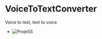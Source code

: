 # VoiceToTextConverter
Voice to text, text to voice

- ![ProjeSS](https://user-images.githubusercontent.com/64389723/172054833-17ca6986-c95e-48d1-ba2a-291f7c1f373f.jpeg)
